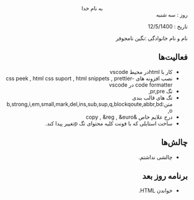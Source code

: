 <div dir="rtl" align="center">
به نام خدا
</div>
<div dir="rtl" align="right">
روز : سه شنبه

تاریخ : 12/5/1400

نام و نام خانوادگی :نگین نامجوفر

## فعالیت‌ها
* کار با htmlدر محیط vscode
* نصب افزونه های css peek , html css suport , html snippets , prettier-code formatter در vscode
* تگ pr,pre,
* تگ های قالب  بندی متن:b,strong,i,em,small,mark,del,ins,sub,sup,q,blockqoute,abbr,bdo,
* درج علایم خاص &copy , &reg , &euro
* ساخت استایلی که با فونت کلیه محتوای تگ pتغییر پیدا کند.

## چالش‌ها
* چالشی نداشتم.

## برنامه روز بعد
* خواندن HTML.

</div>